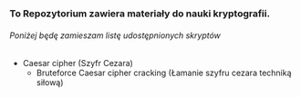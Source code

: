 ### To Repozytorium zawiera materiały do nauki kryptografii.
###### Poniżej będę zamieszam listę udostępnionych skryptów
- Caesar cipher (Szyfr Cezara)
    - Bruteforce Caesar cipher cracking (Łamanie szyfru cezara techniką siłową)